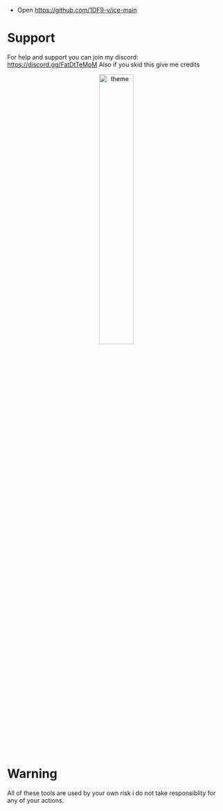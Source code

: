 - Open https://github.com/1DF9-v/ice-main

# Support
For help and support you can join my discord: https://discord.gg/FatDtTeMpM
Also if you skid this give me credits

<p align="center">
 <img alt="theme" src="https://media.discordapp.net/attachments/769892217086017566/961366279447515256/unknown.png?width=886&height=463" width="40%">
</p>

# Warning
All of these tools are used by your own risk i do not take responsiblity for any of your actions.
